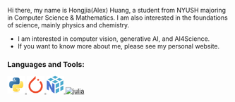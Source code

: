 Hi there, my name is Hongjia(Alex) Huang, a student from NYUSH majoring in Computer Science & Mathematics. I am also interested in the foundations of science, mainly physics and chemistry.
- I am interested in computer vision, generative AI, and AI4Science.
- If you want to know more about me, please see my personal website.
<!---
- 👋 Hi, I’m @scaliaven
- 👀 I’m interested in ...
- 🌱 I’m currently learning ...
- 💞️ I’m looking to collaborate on ...
- 📫 How to reach me ...
- 😄 Pronouns: ...
- ⚡ Fun fact: ...

scaliaven/scaliaven is a ✨ special ✨ repository because its `README.md` (this file) appears on your GitHub profile.
You can click the Preview link to take a look at your changes.
--->

<h3 align="left">Languages and Tools:</h3>

<p align="left"> 
  <a href="https://www.python.org" target="_blank" rel="noreferrer"> 
    <img src="https://raw.githubusercontent.com/devicons/devicon/master/icons/python/python-original.svg" alt="python" width="40" height="40"/> 
  </a> 
  <a href="https://pytorch.org/" target="_blank" rel="noreferrer"> 
    <img src="https://raw.githubusercontent.com/devicons/devicon/master/icons/pytorch/pytorch-original.svg" alt="pytorch" width="40" height="40"/> 
  </a> 
  <a href="https://numpy.org/" target="_blank" rel="noreferrer"> 
    <img src="https://raw.githubusercontent.com/devicons/devicon/master/icons/numpy/numpy-original.svg" alt="numpy" width="40" height="40"/> 
  </a> 
  <a href="https://julialang.org/" target="_blank" rel="noreferrer"> 
    <img src="https://julialang.org/assets/infra/logo.svg" alt="julia" width="40" height="40"/> 
  </a> 
</p>



